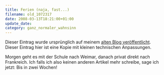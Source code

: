 ```yaml
---
title: Ferien (naja, fast...)
filename: old_1072317
date: 2008-03-13T18:21:00+01:00
update_date:
category: ganz_normaler_wahnsinn
---
```

Dieser Eintrag wurde ursprünglich auf meinem [alten Blog veröffentlicht](https://stu.blogger.de/stories/1072317/). Dieser Eintrag hier ist eine Kopie mit kleinen technischen Anpassungen.

Morgen geht es mit der Schule nach Weimar, danach privat direkt nach Frankreich. Ich falls ich also keinen anderen Artikel mehr schreibe, sage ich jetzt: Bis in zwei Wochen!
